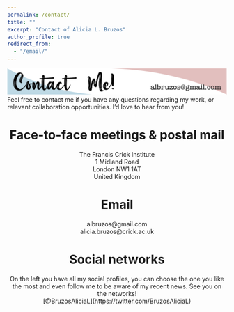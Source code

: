 ```yaml
---
permalink: /contact/
title: ""
excerpt: "Contact of Alicia L. Bruzos"
author_profile: true
redirect_from: 
  - "/email/"
---
```


<img src='/images/ContactMe_v1.png'>  
Feel free to contact me if you have any questions regarding my work, or relevant collaboration opportunities. I’d love to hear from you!  

<h1 align="center">Face-to-face meetings & postal mail</h1>

<p align="center">
The Francis Crick Institute  <br>
1 Midland Road  <br>
London NW1 1AT  <br>
United Kingdom  <br>
</p>

<h1 align="center">Email</h1>

<p align="center">
albruzos@gmail.com  <br>
alicia.bruzos@crick.ac.uk  <br>
</p>

<h1 align="center">Social networks</h1>

<p align="center">
On the left you have all my social profiles, you can choose the one you like the most and even follow me to be aware of my recent news. See you on the networks! <br>
[@BruzosAliciaL](https://twitter.com/BruzosAliciaL)  <br>
</p>

<!---

### Face-to-face and postal mail:
The Francis Crick Institute  
1 Midland Road  
London NW1 1AT  
United Kingdom  

### E-mail:
albruzos@gmail.com  
alicia.bruzos@crick.ac.uk  

### Social networks:
On the left you have all my social profiles, you can choose the one you like the most and even follow me to be aware of my recent news. See you on the networks! [@BruzosAliciaL](https://twitter.com/BruzosAliciaL)  


[LinkedIn](https://www.linkedin.com/in/alicialopezbruzos)  
[ResearchGate](https://www.researchgate.net/profile/Alicia-Bruzos)
--->
